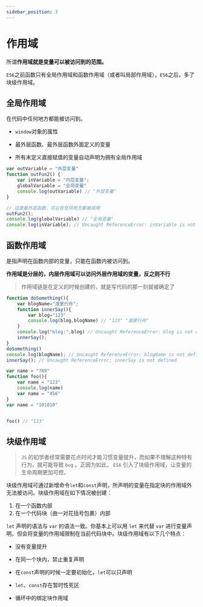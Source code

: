 ```yaml
---
sidebar_position: 3
---
```


# 作用域

所谓**作用域就是变量可以被访问到的范围。**

`ES6`之前函数只有全局作用域和函数作用域（或者叫局部作用域），`ES6`之后，多了块级作用域。

## 全局作用域

在代码中任何地方都能被访问到。

- `window`对象的属性
  
- 最外层函数、最外层函数外面定义的变量
  
- 所有末定义直接赋值的变量自动声明为拥有全局作用域
  

```js
var outVariable = "外层变量"
function outFun2() {
    var inVariable = "内层变量";
    globalVariable = "全局变量"
    console.log(outVariable) // "外层变量"
}

// 这是最外层函数，可以在任何地方都被调用
outFun2();
console.log(globalVariable) // "全局变量"
console.log(inVariable); // Uncaught ReferenceError: inVariable is not defined
```

## 函数作用域

是指声明在函数内部的变量，只能在函数内被访问到。

**作用域是分层的，内层作用域可以访问外层作用域的变量，反之则不行**

> 作用域链是在定义的时候创建的，就是写代码的那一刻就被确定了

```js
function doSomething(){
    var blogName="浪里行舟";
    function innerSay(){
        var blog="123"
        console.log(blog,blogName) // "123" "浪里行舟"
    }
    console.log("blog:",blog) // Uncaught ReferenceError: blog is not defined at doSomething
    innerSay(); 
}
doSomething()
console.log(blogName); // Uncaught ReferenceError: blogName is not defined
innerSay(); // Uncaught ReferenceError: innerSay is not defined
```

```js
var name = "789"
function foo(){
    var name = "123"
    console.log(name) 
    var name = "456"
}
var name = "101010"


foo() // "123"
```

## 块级作用域

> `JS` 的初学者经常需要花点时间才能习惯变量提升，而如果不理解这种特有行为，就可能导致 `bug` 。正因为如此， `ES6` 引入了块级作用域，让变量的生命周期更加可控。

块级作用域可通过新增命令`let`和`const`声明，所声明的变量在指定块的作用域外无法被访问。块级作用域在如下情况被创建：

1. 在一个函数内部
2. 在一个代码块（由一对花括号包裹）内部

`let` 声明的语法与 `var` 的语法一致。你基本上可以用 `let` 来代替 `var` 进行变量声明，但会将变量的作用域限制在当前代码块中。块级作用域有以下几个特点：

- 没有变量提升
  
- 在同一个块内，禁止重复声明
  
- 在`const`声明的时候一定要初始化，`let`可以只声明
  
- `let`、`const`存在暂时性死区
  
- 循环中的绑定块作用域